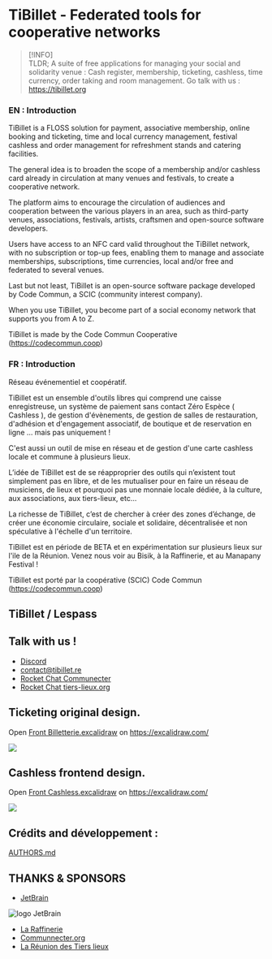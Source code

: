# TiBillet - Federated tools for cooperative networks

> [!INFO]  
> TLDR; A suite of free applications for managing your social and solidarity venue : Cash register, membership, ticketing,
cashless, time currency, order taking and room management.
> Go talk with us : https://tibillet.org


### EN : Introduction

TiBillet is a FLOSS solution for payment, associative membership, online booking and ticketing, time and local currency
management, festival cashless and order management for refreshment stands and catering facilities.

The general idea is to broaden the scope of a membership and/or cashless card already in circulation at many venues and
festivals, to create a cooperative network.

The platform aims to encourage the circulation of audiences and cooperation between the various players in an area, such
as third-party venues, associations, festivals, artists, craftsmen and open-source software developers.

Users have access to an NFC card valid throughout the TiBillet network, with no subscription or top-up fees, enabling
them to manage and associate memberships, subscriptions, time currencies, local and/or free and federated to several
venues.

Last but not least, TiBillet is an open-source software package developed by Code Commun, a SCIC (community interest
company).

When you use TiBillet, you become part of a social economy network that supports you from A to Z.

TiBillet is made by the Code Commun Cooperative (https://codecommun.coop)


### FR : Introduction

Réseau événementiel et coopératif.

TiBillet est un ensemble d'outils libres qui comprend une caisse enregistreuse, un système de paiement sans contact Zéro
Espèce ( Cashless ), de gestion d'évènements, de gestion de salles
de restauration, d'adhésion et d'engagement associatif, de boutique et de reservation en ligne … mais pas uniquement !

C'est aussi un outil de mise en réseau et de gestion d'une carte cashless locale et commune à plusieurs lieux.

L’idée de TiBillet est de se réapproprier des outils qui n’existent tout simplement pas en libre, et de les mutualiser
pour en faire un réseau de musiciens, de lieux et pourquoi pas une monnaie locale dédiée, à la culture, aux
associations, aux tiers-lieux, etc...

La richesse de TiBillet, c’est de chercher à créer des zones d’échange, de créer une économie circulaire, sociale et
solidaire, décentralisée et non spéculative à l'échelle d'un territoire.

TiBillet est en période de BETA et en expérimentation sur plusieurs lieux sur l'ile de la Réunion. Venez nous voir au
Bisik, à la Raffinerie, et au Manapany Festival !

TiBillet est porté par la coopérative (SCIC) Code Commun (https://codecommun.coop)

## TiBillet / Lespass


## Talk with us !

- [Discord](https://discord.gg/7FJvtYx)
- [contact@tibillet.re](contact@tibillet.re)
- [Rocket Chat Communecter](https://chat.communecter.org/channel/Tibillet)
- [Rocket Chat tiers-lieux.org](https://chat.tiers-lieux.org/channel/TiBillet)

## Ticketing original design.

Open [Front Billetterie.excalidraw](https://github.com/TiBillet/TiBillet/blob/main/Presentation/Front%20Billetterie.excalidraw)
on https://excalidraw.com/

![](Presentation/Design_Front_Ticket.svg)

## Cashless frontend design.

Open [Front Cashless.excalidraw](https://github.com/TiBillet/TiBillet/blob/main/Presentation/Front%20Cashless.excalidraw)
on https://excalidraw.com/

![](Presentation/Design_Front_Cashless_APP.svg)

## Crédits and développement :

[AUTHORS.md](https://github.com/TiBillet/TiBillet/blob/main/AUTHORS.md)

## THANKS & SPONSORS

- [JetBrain](https://jb.gg/OpenSourceSupport)

![logo JetBrain](https://resources.jetbrains.com/storage/products/company/brand/logos/jb_beam.svg)

- [La Raffinerie](https://www.laraffinerie.re)
- [Communnecter.org](https://www.communecter.org)
- [La Réunion des Tiers lieux](https://www.communecter.org/costum/co/index/slug/LaReunionDesTiersLieux/)

